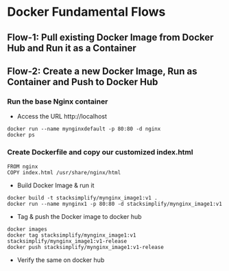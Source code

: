 # Docker Fundamental Flows

## Flow-1: Pull existing Docker Image from Docker Hub and Run it as a Container

## Flow-2: Create a new Docker Image, Run as Container and Push to Docker Hub
### Run the base Nginx container
- Access the URL http://localhost
```
docker run --name mynginxdefault -p 80:80 -d nginx
docker ps
```

### Create Dockerfile and copy our customized index.html
```
FROM nginx
COPY index.html /usr/share/nginx/html
```
- Build Docker Image & run it
```
docker build -t stacksimplify/mynginx_image1:v1 .
docker run --name mynginx1 -p 80:80 -d stacksimplify/mynginx_image1:v1
```
- Tag & push the Docker image to docker hub
```
docker images
docker tag stacksimplify/mynginx_image1:v1 stacksimplify/mynginx_image1:v1-release
docker push stacksimplify/mynginx_image1:v1-release
```
- Verify the same on docker hub